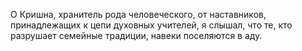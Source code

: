 О Кришна, хранитель рода человеческого, от наставников, принадлежащих к цепи духовных учителей, я слышал, что те, кто разрушает семейные традиции, навеки поселяются в аду.